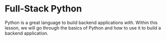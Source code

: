 # Full-Stack Python

Python is a great language to build backend applications with. Within this lesson, we will go through the basics of Python and how to use it to build a backend application.
